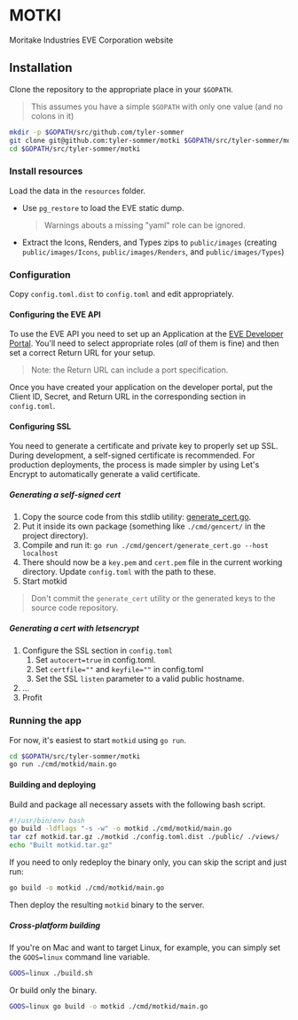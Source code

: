# MOTKI

Moritake Industries EVE Corporation website


## Installation

Clone the repository to the appropriate place in your `$GOPATH`.

> This assumes you have a simple `$GOPATH` with only one value (and no colons in it)

```bash
mkdir -p $GOPATH/src/github.com/tyler-sommer
git clone git@github.com:tyler-sommer/motki $GOPATH/src/tyler-sommer/motki
cd $GOPATH/src/tyler-sommer/motki
```


### Install resources

Load the data in the `resources` folder.

* Use `pg_restore` to load the EVE static dump.
  > Warnings abouts a missing "yaml" role can be ignored.
* Extract the Icons, Renders, and Types zips to `public/images` (creating `public/images/Icons`, `public/images/Renders`, and `public/images/Types`)


### Configuration

Copy `config.toml.dist` to `config.toml` and edit appropriately.

#### Configuring the EVE API

To use the EVE API you need to set up an Application at the [EVE Developer Portal](https://developers.eveonline.com/applications).  You'll need to select appropriate roles (*all* of them is fine) and then set a correct Return URL for your setup.

> Note: the Return URL can include a port specification.

Once you have created your application on the developer portal, put the Client ID, Secret, and Return URL in the corresponding section in `config.toml`.


#### Configuring SSL

You need to generate a certificate and private key to properly set up SSL. During development, a self-signed certificate is recommended. For production deployments, the process is made simpler by using Let's Encrypt to automatically generate a valid certificate.


##### Generating a self-signed cert

1. Copy the source code from this stdlib utility: [generate_cert.go](https://golang.org/src/crypto/tls/generate_cert.go).
2. Put it inside its own package (something like `./cmd/gencert/` in the project directory).
3. Compile and run it: 
   `go run ./cmd/gencert/generate_cert.go --host localhost`
4. There should now be a `key.pem` and `cert.pem` file in the current working directory. Update `config.toml` with the path to these.
5. Start motkid

> Don't commit the `generate_cert` utility or the generated keys to the source code repository.

##### Generating a cert with letsencrypt

1. Configure the SSL section in `config.toml`
    1. Set `autocert=true` in config.toml.
    2. Set `certfile=""` and `keyfile=""` in config.toml
    3. Set the SSL `listen` parameter to a valid public hostname.
2. ...
3. Profit


### Running the app

For now, it's easiest to start `motkid` using `go run`.

```bash
cd $GOPATH/src/tyler-sommer/motki
go run ./cmd/motkid/main.go
```


#### Building and deploying

Build and package all necessary assets with the following bash script.

```bash
#!/usr/bin/env bash
go build -ldflags "-s -w" -o motkid ./cmd/motkid/main.go
tar czf motkid.tar.gz ./motkid ./config.toml.dist ./public/ ./views/
echo "Built motkid.tar.gz"
```

If you need to only redeploy the binary only, you can skip the script and just run:

```bash
go build -o motkid ./cmd/motkid/main.go
```

Then deploy the resulting `motkid` binary to the server.

##### Cross-platform building

If you're on Mac and want to target Linux, for example, you can simply set the `GOOS=linux` command line variable.

```bash
GOOS=linux ./build.sh
```

Or build only the binary.

```bash
GOOS=linux go build -o motkid ./cmd/motkid/main.go
```
